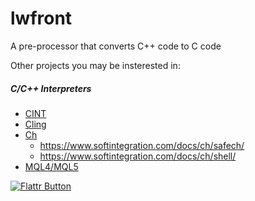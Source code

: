 # lwfront
A pre-processor that converts C++ code to C code
 

Other projects you may be insterested in:
##### C/C++ Interpreters
* [CINT](https://root.cern.ch/introduction-cint)
* [Cling](https://root.cern.ch/cling)
* [Ch](https://www.softintegration.com/)
  *  https://www.softintegration.com/docs/ch/safech/
  *  https://www.softintegration.com/docs/ch/shell/
* [MQL4/MQL5](https://en.wikipedia.org/wiki/MetaQuotes_Language_MQL4/MQL5#The_MQL4_and_MQL5_Syntax_and_their_Difference_from_.D0.A1.2B.2B)


[![Flattr Button](http://api.flattr.com/button/button-compact-static-100x17.png "Flattr This!")](https://flattr.com/submit/auto?fid=66xpok&url=https%3A%2F%2Fgithub.com%2Fovidiugabriel%2Flwfront "")

